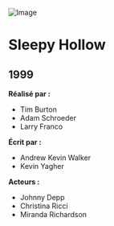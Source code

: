 ![Image](https://upload.wikimedia.org/wikipedia/en/thumb/0/09/Sleepy_hollow_ver2.jpg/220px-Sleepy_hollow_ver2.jpg)
# Sleepy Hollow
## 1999

**Réalisé par :**
* Tim Burton
* Adam Schroeder
* Larry Franco

**Écrit par :**
* Andrew Kevin Walker
* Kevin Yagher

**Acteurs :**
* Johnny Depp
* Christina Ricci
* Miranda Richardson
